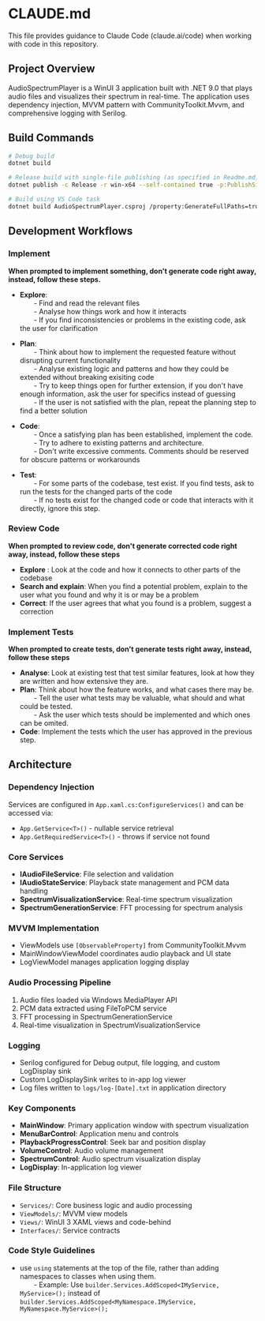 ﻿# CLAUDE.md

This file provides guidance to Claude Code (claude.ai/code) when working with code in this repository.

## Project Overview

AudioSpectrumPlayer is a WinUI 3 application built with .NET 9.0 that plays audio files and visualizes their spectrum in real-time. The application uses dependency injection, MVVM pattern with CommunityToolkit.Mvvm, and comprehensive logging with Serilog.

## Build Commands

```bash
# Debug build
dotnet build

# Release build with single-file publishing (as specified in Readme.md)
dotnet publish -c Release -r win-x64 --self-contained true -p:PublishSingleFile=true -p:IncludeNativeLibrariesForSelfExtract=true

# Build using VS Code task
dotnet build AudioSpectrumPlayer.csproj /property:GenerateFullPaths=true /consoleloggerparameters:NoSummary
```

## Development Workflows

### Implement

**When prompted to implement something, don't generate code right away, instead, follow these steps.**

- **Explore**:  
  - Find and read the relevant files  
  - Analyse how things work and how it interacts  
  - If you find inconsistencies or problems in the existing code, ask the user for clarification  

- **Plan**:  
  - Think about how to implement the requested feature without disrupting current functionality  
  - Analyse existing logic and patterns and how they could be extended without breaking exisiting code  
  - Try to keep things open for further extension, if you don't have enough information, ask the user for specifics instead of guessing  
  - If the user is not satisfied with the plan, repeat the planning step to find a better solution  

- **Code**:  
  - Once a satisfying plan has been established, implement the code.  
  - Try to adhere to existing patterns and architecture.  
  - Don't write excessive comments. Comments should be reserved for obscure patterns or workarounds  

- **Test**:  
  - For some parts of the codebase, test exist. If you find tests, ask to run the tests for the changed parts of the code  
  - If no tests exist for the changed code or code that interacts with it directly, ignore this step.  

### Review Code

**When prompted to review code, don't generate corrected code right away, instead, follow these steps**

- **Explore** :  Look at the code and how it connects to other parts of the codebase  
- **Search and explain**: When you find a potential problem, explain to the user what you found and why it is or may be a problem  
- **Correct**: If the user agrees that what you found is a problem, suggest a correction  

### Implement Tests

**When prompted to create tests, don't generate tests right away, instead, follow these steps**

- **Analyse**: Look at existing test that test similar features, look at how they are written and how extensive they are.
- **Plan**: Think about how the feature works, and what cases there may be.  
  - Tell the user what tests may be valuable, what should and what could be tested.  
  - Ask the user which tests should be implemented and which ones can be omited.  
- **Code**: Implement the tests which the user has approved in the previous step.  


## Architecture

### Dependency Injection
Services are configured in `App.xaml.cs:ConfigureServices()` and can be accessed via:
- `App.GetService<T>()` - nullable service retrieval
- `App.GetRequiredService<T>()` - throws if service not found

### Core Services
- **IAudioFileService**: File selection and validation
- **IAudioStateService**: Playback state management and PCM data handling
- **SpectrumVisualizationService**: Real-time spectrum visualization
- **SpectrumGenerationService**: FFT processing for spectrum analysis

### MVVM Implementation
- ViewModels use `[ObservableProperty]` from CommunityToolkit.Mvvm
- MainWindowViewModel coordinates audio playback and UI state
- LogViewModel manages application logging display

### Audio Processing Pipeline
1. Audio files loaded via Windows MediaPlayer API
2. PCM data extracted using FileToPCM service
3. FFT processing in SpectrumGenerationService
4. Real-time visualization in SpectrumVisualizationService

### Logging
- Serilog configured for Debug output, file logging, and custom LogDisplay sink
- Custom LogDisplaySink writes to in-app log viewer
- Log files written to `logs/log-[Date].txt` in application directory

### Key Components
- **MainWindow**: Primary application window with spectrum visualization
- **MenuBarControl**: Application menu and controls
- **PlaybackProgressControl**: Seek bar and position display
- **VolumeControl**: Audio volume management
- **SpectrumControl**: Audio spectrum visualization display
- **LogDisplay**: In-application log viewer

### File Structure
- `Services/`: Core business logic and audio processing
- `ViewModels/`: MVVM view models
- `Views/`: WinUI 3 XAML views and code-behind
- `Interfaces/`: Service contracts


### Code Style Guidelines
- use `using` statements at the top of the file, rather than adding namespaces to classes when using them.  
  - Example: Use `builder.Services.AddScoped<IMyService, MyService>();` instead of `builder.Services.AddScoped<MyNamespace.IMyService, MyNamespace.MyService>();`